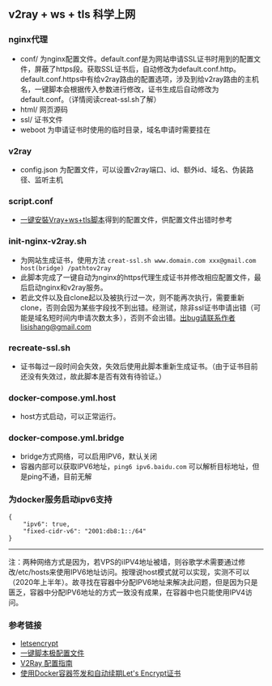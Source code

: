 ## v2ray + ws + tls 科学上网

### nginx代理
- conf/ 为nginx配置文件。default.conf是为网站申请SSL证书时用到的配置文件，屏蔽了https段。获取SSL证书后，自动修改为default.conf.http。default.conf.https中有给v2ray路由的配置选项，涉及到给v2ray路由的主机名，一键脚本会根据传入参数进行修改，证书生成后自动修改为default.conf。（详情阅读creat-ssl.sh了解）
- html/ 网页源码
- ssl/ 证书文件
- weboot 为申请证书时使用的临时目录，域名申请时需要挂在

### v2ray
- config.json 为配置文件，可以设置v2ray端口、id、额外id、域名、伪装路径、监听主机

### script.conf
- [一键安裝Vray+ws+tls脚本](https://www.hijk.pw/v2ray-one-click-script-with-mask/)得到的配置文件，供配置文件出错时参考

### init-nginx-v2ray.sh
- 为网站生成证书，使用方法 `creat-ssl.sh www.domain.com xxx@gmail.com host(bridge) /pathtov2ray`
- 此脚本完成了一键自动为nginx的https代理生成证书并修改相应配置文件，最后启动nginx和v2ray服务。
- 若此文件以及自clone起以及被执行过一次，则不能再次执行，需要重新clone，否则会因为某些字段找不到出错。经测试，除非ssl证书申请出错（可能是域名短时间内申请次数太多），否则不会出错。出bug请联系作者lisishang@gmail.com

### recreate-ssl.sh
- 证书每过一段时间会失效，失效后使用此脚本重新生成证书。（由于证书目前还没有失效过，故此脚本是否有效有待验证。）

### docker-compose.yml.host
- host方式启动，可以正常运行。

### docker-compose.yml.bridge
- bridge方式网络，可以启用IPV6，默认关闭 
- 容器内部可以获取IPV6地址，`ping6 ipv6.baidu.com` 可以解析目标地址，但是ping不通，目前无解

### 为docker服务启动ipv6支持
```shell
{
    "ipv6": true,
    "fixed-cidr-v6": "2001:db8:1::/64"
}
```

-------

注：两种网络方式是因为，若VPS的iIPV4地址被墙，则谷歌学术需要通过修改/etc/hosts来使用IPV6地址访问。按理说host模式就可以实现，实测不可以（2020年上半年）。故寻找在容器中分配IPV6地址来解决此问题，但是因为只是匮乏，容器中分配IPV6地址的方式一致没有成果，在容器中也只能使用IPV4访问。

### 参考链接

- [letsencrypt](https://letsencrypt.org/zh-cn/docs/integration-guide/)
- [一键脚本极配置文件](https://tlanyan.me/v2ray-tutorial/)
- [V2Ray 配置指南](https://toutyrater.github.io/)
- [使用Docker容器签发和自动续期Let's Encrypt证书](https://blog.newnius.com/automated-letsencrypt-certbot-with-docker.html)